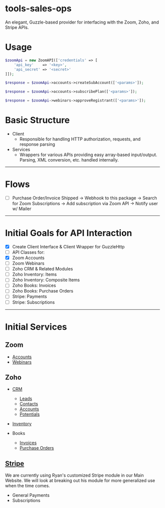 # tools-sales-ops
An elegant, Guzzle-based provider for interfacing with the Zoom, Zoho, and Stripe APIs.

# Usage
```php
$zoomApi = new ZoomAPI(['credentials' => [
    'api_key'    => '<key>',
    'api_secret' => '<secret>'
]]);

$response = $zoomApi->accounts->createSubAccount(['<params>']);

$response = $zoomApi->accounts->subscribePlan(['<params>']);

$response = $zoomApi->webinars->approveRegistrant(['<params>']);
```

# Basic Structure
* Client
  * Responsible for handling HTTP authorization, requests, and response parsing
* Services
  * Wrappers for various APIs providing easy array-based input/output. Parsing, XML conversion, etc. handled internally.

---

# Flows
* [ ] Purchase Order/Invoice Shipped -> Webhook to this package -> Search for Zoom Subscriptions -> Add subscription via Zoom API -> Notify user w/ Mailer

---

# Initial Goals for API Interaction
* [x] Create Client Interface & Client Wrapper for GuzzleHttp
* [ ] API Classes for:
 * [x] Zoom Accounts
 * [ ] Zoom Webinars
 * [ ] Zoho CRM & Related Modules
 * [ ] Zoho Inventory: Items
 * [ ] Zoho Inventory: Composite Items
 * [ ] Zoho Books: Invoices
 * [ ] Zoho Books: Purchase Orders
 * [ ] Stripe: Payments
 * [ ] Stripe: Subscriptions

---

# Initial Services
## Zoom
* [Accounts](https://zoom.us/developer/overview/rest-account-api)
* [Webinars](https://zoom.us/developer/overview/rest-webinar-api)

## Zoho
* [CRM](https://www.zoho.com/crm/help/api/api-methods.html)
  * [Leads](https://www.zoho.com/crm/help/api/modules-fields.html#Leads)
  * [Contacts](https://www.zoho.com/crm/help/api/modules-fields.html#Contacts)
  * [Accounts](https://www.zoho.com/crm/help/api/modules-fields.html#Accounts)
  * [Potentials](https://www.zoho.com/crm/help/api/modules-fields.html#Potentials)

* [Inventory](https://www.zoho.com/inventory/api/v1/#introduction)

* Books
  * [Invoices](https://www.zoho.com/books/api/v3/invoices)
  * [Purchase Orders](https://www.zoho.com/books/api/v3/purchaseorders)

## [Stripe](https://stripe.com/docs/api)
We are currently using Ryan's customized Stripe module in our Main Website. We will look at breaking out his module for more generalized use when the time comes.
* General Payments
* Subscriptions
